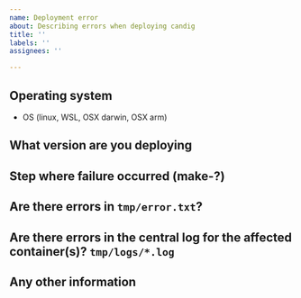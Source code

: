 ```yaml
---
name: Deployment error
about: Describing errors when deploying candig
title: ''
labels: ''
assignees: ''

---
```


## Operating system
- OS (linux, WSL, OSX darwin, OSX arm)

## What version are you deploying

## Step where failure occurred (make-?)

## Are there errors in `tmp/error.txt`?

## Are there errors in the central log for the affected container(s)? `tmp/logs/*.log`
<!-- Please specify which services are affected and copy/paste any relevant logs-->

## Any other information
